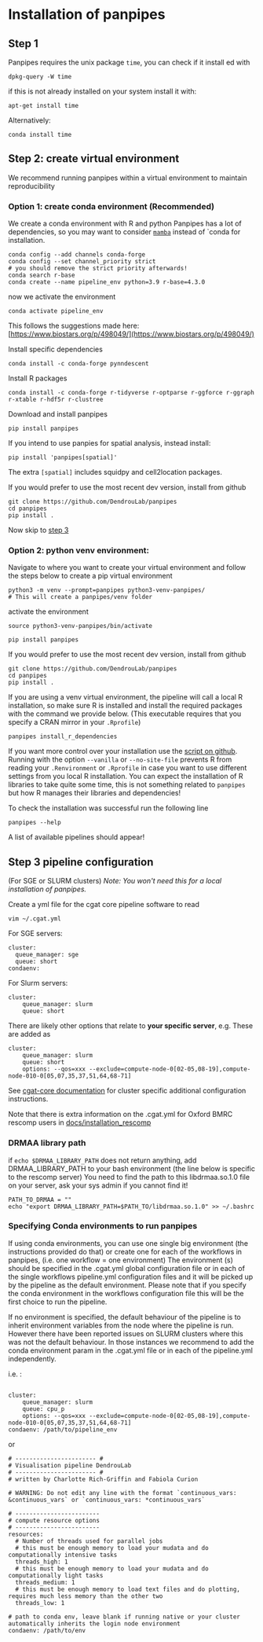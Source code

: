 
# Installation of panpipes

## Step 1
Panpipes requires the unix package `time`, 
you can check if it install ed with 
```
dpkg-query -W time
```

if this is not already installed on your system install it with: 
```
apt-get install time
```

Alternatively:
```
conda install time
```

## Step 2: create virtual environment

We recommend running panpipes within a virtual environment to maintain reproducibility


### Option 1: create conda environment (Recommended)

We create a conda environment with R and python
Panpipes has a lot of dependencies, so you may want to consider [`mamba`](https://mamba.readthedocs.io/en/latest/index.html) instead of `conda for installation.

```
conda config --add channels conda-forge
conda config --set channel_priority strict
# you should remove the strict priority afterwards!
conda search r-base
conda create --name pipeline_env python=3.9 r-base=4.3.0
```
now we activate the environment

```
conda activate pipeline_env
```

This follows the suggestions made here: [https://www.biostars.org/p/498049/](https://www.biostars.org/p/498049/) 

Install specific dependencies

```
conda install -c conda-forge pynndescent
```

Install R packages
```
conda install -c conda-forge r-tidyverse r-optparse r-ggforce r-ggraph r-xtable r-hdf5r r-clustree
```

Download and install panpipes
```
pip install panpipes
```

If you intend to use panpies for spatial analysis, instead install:
```
pip install 'panpipes[spatial]'
```
The extra `[spatial]` includes squidpy and cell2location packages.


If you would prefer to use the most recent dev version, install from github
```
git clone https://github.com/DendrouLab/panpipes
cd panpipes
pip install .
```
Now skip to [step 3](#step-3-pipeline-configuration)

### Option 2: python venv environment:

Navigate to where you want to create your virtual environment  and follow the steps below to create a pip virtual environment

```
python3 -m venv --prompt=panpipes python3-venv-panpipes/
# This will create a panpipes/venv folder
```

activate the environment

```
source python3-venv-panpipes/bin/activate
```


```
pip install panpipes
```

If you would prefer to use the most recent dev version, install from github
```
git clone https://github.com/DendrouLab/panpipes
cd panpipes
pip install .
```



If you are using a venv virtual environment,  the pipeline will call a local R installation, so make sure R is installed and install the required packages with the command we provide below.
(This executable requires that you specify  a CRAN mirror in your `.Rprofile`)

 ```
panpipes install_r_dependencies
 ```

If you want more control over your installation use the [script on github](https://github.com/DendrouLab/panpipes/blob/main/panpipes/R_scripts/install_R_libs.R).
Running with the option `--vanilla` or `--no-site-file` prevents R from reading your `.Renvironment` or `.Rprofile` in case you want to use different settings from you local R installation.
You can expect the installation of R libraries to take quite some time, this is not something related to `panpipes` but how R manages their libraries and dependencies!



To check the installation was successful run the following line
```
panpipes --help
```
A list of available pipelines should appear!



## Step 3 pipeline configuration 

(For SGE or SLURM clusters)
*Note: You won't need this for a local installation of panpipes.*

Create a yml file for the cgat core pipeline software to read

```
vim ~/.cgat.yml
```

For SGE servers:
```
cluster:
  queue_manager: sge
  queue: short
condaenv:
```


For Slurm servers:
```
cluster:
    queue_manager: slurm
    queue: short
```

There are likely other options that relate to **your specific server**, e.g. 
These are added as 
```
cluster:
    queue_manager: slurm
    queue: short
    options: --qos=xxx --exclude=compute-node-0[02-05,08-19],compute-node-010-0[05,07,35,37,51,64,68-71]

```



See [cgat-core documentation](https://cgat-core.readthedocs.io/en/latest/getting_started/Cluster_config.html) for cluster specific additional configuration instructions.

Note that there is extra information on the .cgat.yml for Oxford BMRC rescomp users in [docs/installation_rescomp](https://github.com/DendrouLab/panpipes/blob/main/docs/installation_rescomp.md)

### DRMAA library path


if `echo $DRMAA_LIBRARY_PATH` does not return anything, add DRMAA_LIBRARY_PATH to your bash environment (the line below is specific to the rescomp server)
You need to find the path to this libdrmaa.so.1.0 file on your server, ask your sys admin if you cannot find it!

```
PATH_TO_DRMAA = ""
echo "export DRMAA_LIBRARY_PATH=$PATH_TO/libdrmaa.so.1.0" >> ~/.bashrc
```

### Specifying Conda environments to run panpipes
If using conda environments, you can use one single big environment (the instructions provided do that) or create one for each of the workflows in panpipes, (i.e. one workflow = one environment) 
The environment (s) should be specified in the .cgat.yml global configuration file or in each of the single workflows pipeline.yml configuration files and it will be picked up by the pipeline as the default environment. 
Please note that if you specify the conda environment in the workflows configuration file this will be the first choice to run the pipeline. 



If no environment is specified, the default behaviour of the pipeline is to inherit environment variables from the node where the pipeline is run. However there have been reported issues on SLURM clusters where this was not the default behaviour. In those instances we recommend to add the conda environment param in the .cgat.yml file or in each of the pipeline.yml independently.

i.e. :

```

cluster:
    queue_manager: slurm
    queue: cpu_p
    options: --qos=xxx --exclude=compute-node-0[02-05,08-19],compute-node-010-0[05,07,35,37,51,64,68-71]
condaenv: /path/to/pipeline_env
```
or 

```
# ----------------------- #
# Visualisation pipeline DendrouLab
# ----------------------- #
# written by Charlotte Rich-Griffin and Fabiola Curion

# WARNING: Do not edit any line with the format `continuous_vars: &continuous_vars` or `continuous_vars: *continuous_vars`

# ------------------------
# compute resource options
# ------------------------
resources:
  # Number of threads used for parallel jobs
  # this must be enough memory to load your mudata and do computationally intensive tasks
  threads_high: 1
  # this must be enough memory to load your mudata and do computationally light tasks
  threads_medium: 1
  # this must be enough memory to load text files and do plotting, requires much less memory than the other two
  threads_low: 1

# path to conda env, leave blank if running native or your cluster automatically inherits the login node environment
condaenv: /path/to/env
```

